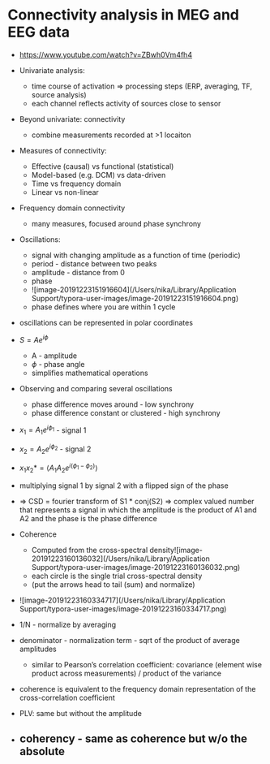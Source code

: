 # Connectivity analysis in MEG and EEG data

- https://www.youtube.com/watch?v=ZBwh0Vm4fh4
- Univariate analysis:
  - time course of activation => processing steps (ERP, averaging, TF, source analysis)
  - each channel reflects activity of sources close to sensor
- Beyond univariate: connectivity
  - combine measurements recorded at >1 locaiton
- Measures of connectivity:
  - Effective (causal) vs functional (statistical)
  - Model-based (e.g. DCM) vs data-driven
  - Time vs frequency domain
  - Linear vs non-linear
- Frequency domain connectivity
  - many measures, focused around phase synchrony
- Oscillations:
  - signal with changing amplitude as a function of time (periodic)
  - period - distance between two peaks
  - amplitude - distance from 0
  - phase
  - ![image-20191223151916604](/Users/nika/Library/Application Support/typora-user-images/image-20191223151916604.png)
  - phase defines where you are within 1 cycle
- oscillations can be represented in polar coordinates
- $S = Ae^{i\phi}$
  - A - amplitude
  - $\phi$ - phase angle
  - simplifies mathematical operations
- Observing and comparing several oscillations
  - phase difference moves around - low synchrony
  - phase difference constant or clustered - high synchrony
-  $x_1=A_1e^{i\phi_1}$ - signal 1
- $x_2=A_2e^{i\phi_2}$ - signal 2
-  $x_1x_2*=\langle A_1A_2e^{i(\phi_1-\phi_2)}\rangle$
  - multiplying signal 1 by signal 2 with a flipped sign of the phase
- => CSD = fourier transform of S1 * conj(S2) => complex valued number that represents a signal in which the amplitude is the product of A1 and A2 and the phase is the phase difference
- Coherence
  - Computed from the cross-spectral density![image-20191223160136032](/Users/nika/Library/Application Support/typora-user-images/image-20191223160136032.png)
  - each circle is the single trial cross-spectral density
  - (put the arrows head to tail (sum) and normalize)
- ![image-20191223160334717](/Users/nika/Library/Application Support/typora-user-images/image-20191223160334717.png)

- 1/N - normalize by averaging
- denominator - normalization term - sqrt of the product of average amplitudes
  - similar to Pearson’s correlation coefficient: covariance (element wise product across measurements) / product of the variance
- coherence is equivalent to the frequency domain representation of the cross-correlation coefficient
- PLV: same but without the amplitude
- coherency - same as coherence but w/o the absolute 
  - 